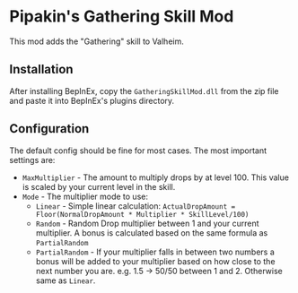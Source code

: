 ﻿# Pipakin's Gathering Skill Mod

This mod adds the "Gathering" skill to Valheim.

## Installation

After installing BepInEx, copy the `GatheringSkillMod.dll` from the zip file
and paste it into BepInEx's plugins directory.

## Configuration

The default config should be fine for most cases. The most important settings
are:

* `MaxMultiplier` - The amount to multiply drops by at level 100. This value
is scaled by your current level in the skill.
* `Mode` - The multiplier mode to use:
  *  `Linear` - Simple linear calculation:
  `ActualDropAmount = Floor(NormalDropAmount * Multiplier * SkillLevel/100)`
  *  `Random` - Random Drop multiplier between 1 and your current multiplier.
  A bonus is calculated based on the same formula as `PartialRandom`
  *  `PartialRandom` - If your multiplier falls in between two numbers a
  bonus will be added to your multiplier based on how close to the next number
  you are. e.g. 1.5 -> 50/50 between 1 and 2. Otherwise same as `Linear`.